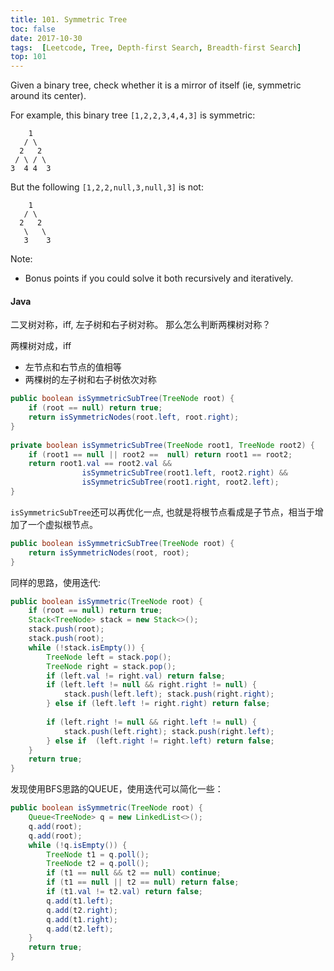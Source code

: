 ```yaml
---
title: 101. Symmetric Tree
toc: false
date: 2017-10-30
tags:  [Leetcode, Tree, Depth-first Search, Breadth-first Search]
top: 101
---
```



Given a binary tree, check whether it is a mirror of itself (ie, symmetric around its center).

For example, this binary tree `[1,2,2,3,4,4,3]` is symmetric:

```
    1
   / \
  2   2
 / \ / \
3  4 4  3
```

But the following `[1,2,2,null,3,null,3]` is not:

```
    1
   / \
  2   2
   \   \
   3    3
```

Note:
* Bonus points if you could solve it both recursively and iteratively.


#### Java

二叉树对称，iff, 左子树和右子树对称。 那么怎么判断两棵树对称？

两棵树对成，iff

* 左节点和右节点的值相等
* 两棵树的左子树和右子树依次对称

```Java
public boolean isSymmetricSubTree(TreeNode root) {
    if (root == null) return true;
    return isSymmetricNodes(root.left, root.right);
}
    
private boolean isSymmetricSubTree(TreeNode root1, TreeNode root2) {
    if (root1 == null || root2 ==  null) return root1 == root2;
    return root1.val == root2.val && 
                isSymmetricSubTree(root1.left, root2.right) &&
                isSymmetricSubTree(root1.right, root2.left);
}
```

`isSymmetricSubTree`还可以再优化一点, 也就是将根节点看成是子节点，相当于增加了一个虚拟根节点。

```Java
public boolean isSymmetricSubTree(TreeNode root) {
    return isSymmetricNodes(root, root);
}
```

同样的思路，使用迭代:

```Java
public boolean isSymmetric(TreeNode root) {
    if (root == null) return true;
    Stack<TreeNode> stack = new Stack<>();
    stack.push(root);
    stack.push(root);
    while (!stack.isEmpty()) {
        TreeNode left = stack.pop();
        TreeNode right = stack.pop();
        if (left.val != right.val) return false;
        if (left.left != null && right.right != null) {
            stack.push(left.left); stack.push(right.right);
        } else if (left.left != right.right) return false;
        
        if (left.right != null && right.left != null) {
            stack.push(left.right); stack.push(right.left);
        } else if  (left.right != right.left) return false;
    }
    return true;
}
```


发现使用BFS思路的QUEUE，使用迭代可以简化一些：


```Java
public boolean isSymmetric(TreeNode root) {
    Queue<TreeNode> q = new LinkedList<>();
    q.add(root);
    q.add(root);
    while (!q.isEmpty()) {
        TreeNode t1 = q.poll();
        TreeNode t2 = q.poll();
        if (t1 == null && t2 == null) continue;
        if (t1 == null || t2 == null) return false;
        if (t1.val != t2.val) return false;
        q.add(t1.left);
        q.add(t2.right);
        q.add(t1.right);
        q.add(t2.left);
    }
    return true;
}
```
